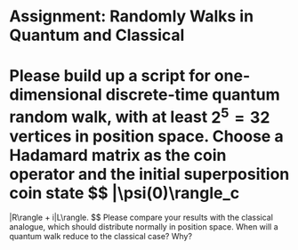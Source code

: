 # Assignment: Randomly Walks in Quantum and Classical
Please build up a script for one-dimensional discrete-time quantum random walk, with at least $2^5=32$ vertices in position space.
Choose a Hadamard matrix as the coin operator and the initial superposition coin state
$$
|\psi(0)\rangle_c
=
|R\rangle + i|L\rangle.
$$
Please compare your results with the classical analogue, which should distribute normally in position space.
When will a quantum walk reduce to the classical case? Why?
